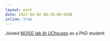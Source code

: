 ```yaml
---
layout: post
date: 2022-04-02 08:30:00-0200
inline: true
---
```


Joined [NOISE lab @ UChicago](https://noise.cs.uchicago.edu/) as a PhD student
